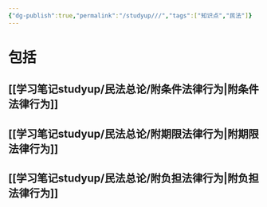 ```yaml
---
{"dg-publish":true,"permalink":"/studyup///","tags":["知识点","民法"]}
---
```


# 包括
## [[学习笔记studyup/民法总论/附条件法律行为\|附条件法律行为]]
## [[学习笔记studyup/民法总论/附期限法律行为\|附期限法律行为]]
## [[学习笔记studyup/民法总论/附负担法律行为\|附负担法律行为]]